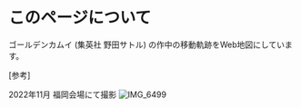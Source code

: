 # このページについて

ゴールデンカムイ (集英社 野田サトル) の作中の移動軌跡をWeb地図にしています。

[参考]

2022年11月
福岡会場にて撮影
![IMG_6499](https://github.com/alt9800/sample-maps/assets/51439199/ab2e7248-0e7f-490a-8a03-66bcbf4a18b3)
